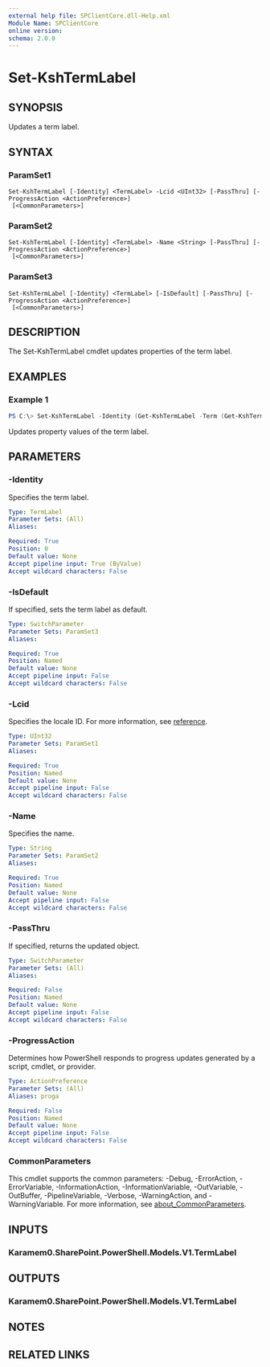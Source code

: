 ```yaml
---
external help file: SPClientCore.dll-Help.xml
Module Name: SPClientCore
online version:
schema: 2.0.0
---
```


# Set-KshTermLabel

## SYNOPSIS
Updates a term label.

## SYNTAX

### ParamSet1
```
Set-KshTermLabel [-Identity] <TermLabel> -Lcid <UInt32> [-PassThru] [-ProgressAction <ActionPreference>]
 [<CommonParameters>]
```

### ParamSet2
```
Set-KshTermLabel [-Identity] <TermLabel> -Name <String> [-PassThru] [-ProgressAction <ActionPreference>]
 [<CommonParameters>]
```

### ParamSet3
```
Set-KshTermLabel [-Identity] <TermLabel> [-IsDefault] [-PassThru] [-ProgressAction <ActionPreference>]
 [<CommonParameters>]
```

## DESCRIPTION
The Set-KshTermLabel cmdlet updates properties of the term label.

## EXAMPLES

### Example 1
```powershell
PS C:\> Set-KshTermLabel -Identity (Get-KshTermLabel -Term (Get-KshTerm -TermSet (Get-KshTermSet -TermGroup (Get-KshTermGroup -TermGroupName 'Company') -TermSetName 'Department') -TermName 'Human Resources') -LabelName 'HR') -Lcid 1041
```

Updates property values of the term label.

## PARAMETERS

### -Identity
Specifies the term label.

```yaml
Type: TermLabel
Parameter Sets: (All)
Aliases:

Required: True
Position: 0
Default value: None
Accept pipeline input: True (ByValue)
Accept wildcard characters: False
```

### -IsDefault
If specified, sets the term label as default.

```yaml
Type: SwitchParameter
Parameter Sets: ParamSet3
Aliases:

Required: True
Position: Named
Default value: None
Accept pipeline input: False
Accept wildcard characters: False
```

### -Lcid
Specifies the locale ID.
For more information, see [reference](https://docs.microsoft.com/ja-jp/openspecs/windows_protocols/ms-lcid/70feba9f-294e-491e-b6eb-56532684c37f).

```yaml
Type: UInt32
Parameter Sets: ParamSet1
Aliases:

Required: True
Position: Named
Default value: None
Accept pipeline input: False
Accept wildcard characters: False
```

### -Name
Specifies the name.

```yaml
Type: String
Parameter Sets: ParamSet2
Aliases:

Required: True
Position: Named
Default value: None
Accept pipeline input: False
Accept wildcard characters: False
```

### -PassThru
If specified, returns the updated object.

```yaml
Type: SwitchParameter
Parameter Sets: (All)
Aliases:

Required: False
Position: Named
Default value: None
Accept pipeline input: False
Accept wildcard characters: False
```

### -ProgressAction
Determines how PowerShell responds to progress updates generated by a script, cmdlet, or provider.

```yaml
Type: ActionPreference
Parameter Sets: (All)
Aliases: proga

Required: False
Position: Named
Default value: None
Accept pipeline input: False
Accept wildcard characters: False
```

### CommonParameters
This cmdlet supports the common parameters: -Debug, -ErrorAction, -ErrorVariable, -InformationAction, -InformationVariable, -OutVariable, -OutBuffer, -PipelineVariable, -Verbose, -WarningAction, and -WarningVariable. For more information, see [about_CommonParameters](http://go.microsoft.com/fwlink/?LinkID=113216).

## INPUTS

### Karamem0.SharePoint.PowerShell.Models.V1.TermLabel

## OUTPUTS

### Karamem0.SharePoint.PowerShell.Models.V1.TermLabel

## NOTES

## RELATED LINKS
